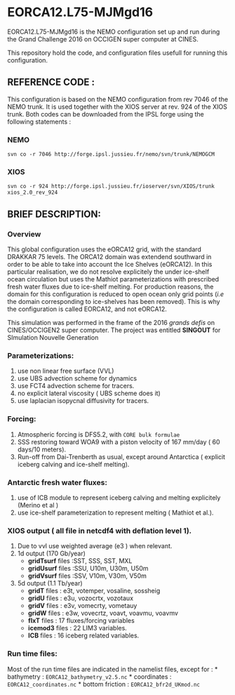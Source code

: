 # EORCA12.L75-MJMgd16

EORCA12.L75-MJMgd16 is the NEMO configuration set up and run during the Grand Challenge 2016 on OCCIGEN super computer at CINES.

This repository hold the code, and configuration files usefull for running this configuration.

## REFERENCE CODE : 
 This configuration is based on the NEMO configuration from rev 7046 of the NEMO trunk. It is used together with the XIOS server at rev. 924 of the XIOS trunk. Both codes can be downloaded from the IPSL forge using the following statements :
### NEMO
 ```svn co -r 7046 http://forge.ipsl.jussieu.fr/nemo/svn/trunk/NEMOGCM ```
### XIOS
 ```svn co -r 924 http://forge.ipsl.jussieu.fr/ioserver/svn/XIOS/trunk xios_2.0_rev_924 ```
 
## BRIEF DESCRIPTION:
### Overview
   This global configuration  uses the eORCA12 grid, with the standard DRAKKAR 75 levels. The ORCA12 domain was extendend  southward in order to be able to take into account the Ice Shelves (eORCA12). In this particular realisation, we do not resolve explicitely the under ice-shelf ocean circulation but uses the Mathiot parameterizations with prescribed fresh water fluxes due to ice-shelf melting.  For production reasons, the domain for this configuration is reduced to open ocean only grid points (*i.e* the domain corresponding to ice-shelves has been removed). This is why the configuration is called EORCA12, and not eORCA12.
   
   This simulation was performed in the frame of the 2016 *grands defis* on CINES/OCCIGEN2 super computer. The project was entitled **SINGOUT** for SImulation Nouvelle Generation 
   
###  Parameterizations:
 1. use non linear free surface (VVL)
 2. use UBS advection scheme for dynamics
 3. use FCT4 advection scheme for tracers.
 4. no explicit lateral viscosity  ( UBS scheme does it)
 5. use laplacian isopycnal diffusivity for tracers.
 
### Forcing:
  1. Atmospheric forcing is DFS5.2, with ```CORE bulk formulae``` 
  2. SSS restoring toward WOA9 with a piston velocity of 167 mm/day ( 60 days/10 meters).
  3. Run-off from Dai-Trenberth as usual, except around Antarctica ( explicit iceberg calving and ice-shelf melting).
  
### Antarctic fresh water fluxes:
  1. use of ICB module to represent iceberg calving and melting explicitely (Merino et al )
  2. use ice-shelf parameterization to represent melting ( Mathiot et al.).
  
### XIOS output ( all file in netcdf4 with deflation level 1).
  1. Due to vvl use weighted average (e3 ) when relevant.
  2. 1d output (170 Gb/year)
     * **gridTsurf** files :SST, SSS, SST, MXL
     * **gridUsurf** files :SSU, U10m, U30m, U50m 
     * **gridVsurf** files :SSV, V10m, V30m, V50m
  3. 5d output (1.1 Tb/year)
     * **gridT** files : e3t, votemper, vosaline, sossheig
     * **gridU** files : e3u, vozocrtx, vozotaux
     * **gridV** files : e3v, vomecrty, vometauy
     * **gridW** files : e3w, vovecrtz, voavt, voavmu, voavmv 
     * **flxT** files : 17 fluxes/forcing variables
     * **icemod3** files : 22 LIM3 variables.
     * **ICB** files : 16 iceberg related variables.
     
### Run time files:
   Most of the run time files are indicated in the namelist files, except for :
      * bathymetry : ```EORCA12_bathymetry_v2.5.nc```
      * coordinates : ```EORCA12_coordinates.nc```
      * bottom friction : ```EORCA12_bfr2d_UKmod.nc ```
